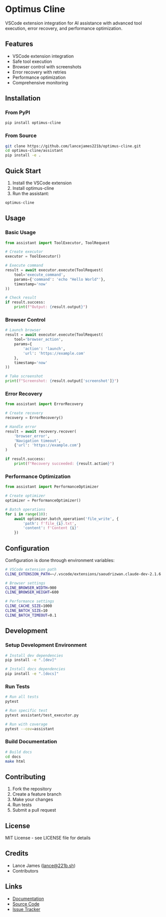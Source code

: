 # Optimus Cline

VSCode extension integration for AI assistance with advanced tool execution, error recovery, and performance optimization.

## Features

- VSCode extension integration
- Safe tool execution
- Browser control with screenshots
- Error recovery with retries
- Performance optimization
- Comprehensive monitoring

## Installation

### From PyPI

```bash
pip install optimus-cline
```

### From Source

```bash
git clone https://github.com/lancejames221b/optimus-cline.git
cd optimus-cline/assistant
pip install -e .
```

## Quick Start

1. Install the VSCode extension
2. Install optimus-cline
3. Run the assistant:

```bash
optimus-cline
```

## Usage

### Basic Usage

```python
from assistant import ToolExecutor, ToolRequest

# Create executor
executor = ToolExecutor()

# Execute command
result = await executor.execute(ToolRequest(
    tool='execute_command',
    params={'command': 'echo "Hello World"'},
    timestamp='now'
))

# Check result
if result.success:
    print(f"Output: {result.output}")
```

### Browser Control

```python
# Launch browser
result = await executor.execute(ToolRequest(
    tool='browser_action',
    params={
        'action': 'launch',
        'url': 'https://example.com'
    },
    timestamp='now'
))

# Take screenshot
print(f"Screenshot: {result.output['screenshot']}")
```

### Error Recovery

```python
from assistant import ErrorRecovery

# Create recovery
recovery = ErrorRecovery()

# Handle error
result = await recovery.recover(
    'browser_error',
    'Navigation timeout',
    {'url': 'https://example.com'}
)

if result.success:
    print(f"Recovery succeeded: {result.action}")
```

### Performance Optimization

```python
from assistant import PerformanceOptimizer

# Create optimizer
optimizer = PerformanceOptimizer()

# Batch operations
for i in range(10):
    await optimizer.batch_operation('file_write', {
        'path': f'file_{i}.txt',
        'content': f'Content {i}'
    })
```

## Configuration

Configuration is done through environment variables:

```bash
# VSCode extension path
CLINE_EXTENSION_PATH=~/.vscode/extensions/saoudrizwan.claude-dev-2.1.6.backup

# Browser settings
CLINE_BROWSER_WIDTH=900
CLINE_BROWSER_HEIGHT=600

# Performance settings
CLINE_CACHE_SIZE=1000
CLINE_BATCH_SIZE=10
CLINE_BATCH_TIMEOUT=0.1
```

## Development

### Setup Development Environment

```bash
# Install dev dependencies
pip install -e ".[dev]"

# Install docs dependencies
pip install -e ".[docs]"
```

### Run Tests

```bash
# Run all tests
pytest

# Run specific test
pytest assistant/test_executor.py

# Run with coverage
pytest --cov=assistant
```

### Build Documentation

```bash
# Build docs
cd docs
make html
```

## Contributing

1. Fork the repository
2. Create a feature branch
3. Make your changes
4. Run tests
5. Submit a pull request

## License

MIT License - see LICENSE file for details

## Credits

- Lance James (lance@221b.sh)
- Contributors

## Links

- [Documentation](https://github.com/lancejames221b/optimus-cline/docs)
- [Source Code](https://github.com/lancejames221b/optimus-cline)
- [Issue Tracker](https://github.com/lancejames221b/optimus-cline/issues)
